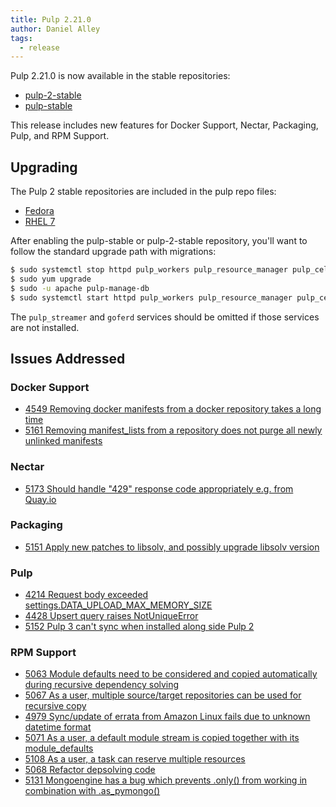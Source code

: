 ```yaml
---
title: Pulp 2.21.0
author: Daniel Alley
tags:
  - release
---
```


Pulp 2.21.0 is now available in the stable repositories:

* [pulp-2-stable](https://repos.fedorapeople.org/pulp/pulp/stable/2/)
* [pulp-stable](https://repos.fedorapeople.org/pulp/pulp/stable/latest/)

This release includes new features for Docker Support, Nectar, Packaging, Pulp, and RPM Support.

## Upgrading

The Pulp 2 stable repositories are included in the pulp repo files:

- [Fedora](https://repos.fedorapeople.org/repos/pulp/pulp/fedora-pulp.repo)
- [RHEL 7](https://repos.fedorapeople.org/repos/pulp/pulp/rhel-pulp.repo)

After enabling the pulp-stable or pulp-2-stable repository, you'll want to
follow the standard upgrade path with migrations:

```sh
$ sudo systemctl stop httpd pulp_workers pulp_resource_manager pulp_celerybeat pulp_streamer goferd
$ sudo yum upgrade
$ sudo -u apache pulp-manage-db
$ sudo systemctl start httpd pulp_workers pulp_resource_manager pulp_celerybeat pulp_streamer goferd
```

The `pulp_streamer` and `goferd` services should be omitted if those services are not installed.


## Issues Addressed

### Docker Support
- [4549 Removing docker manifests from a docker repository takes a long time](https://pulp.plan.io/issues/4549)
- [5161 Removing manifest_lists from a repository does not purge all newly unlinked manifests](https://pulp.plan.io/issues/5161)

### Nectar
- [5173 Should handle "429" response code appropriately e.g. from Quay.io](https://pulp.plan.io/issues/5173)

### Packaging
- [5151 Apply new patches to libsolv, and possibly upgrade libsolv version](https://pulp.plan.io/issues/5151)

### Pulp
- [4214 Request body exceeded settings.DATA_UPLOAD_MAX_MEMORY_SIZE](https://pulp.plan.io/issues/4214)
- [4428 Upsert query raises NotUniqueError](https://pulp.plan.io/issues/4428)
- [5152 Pulp 3 can't sync when installed along side Pulp 2](https://pulp.plan.io/issues/5152)

### RPM Support
- [5063 Module defaults need to be considered and copied automatically during recursive dependency solving](https://pulp.plan.io/issues/5063)
- [5067 As a user, multiple source/target repositories can be used for recursive copy](https://pulp.plan.io/issues/5067)
- [4979 Sync/update of errata from Amazon Linux fails due to unknown datetime format](https://pulp.plan.io/issues/4979)
- [5071 As a user, a default module stream is copied together with its module_defaults](https://pulp.plan.io/issues/5071)
- [5108 As a user, a task can reserve multiple resources](https://pulp.plan.io/issues/5108)
- [5068 Refactor depsolving code](https://pulp.plan.io/issues/5068)
- [5131 Mongoengine has a bug which prevents .only() from working in combination with .as_pymongo()](https://pulp.plan.io/issues/5131)
